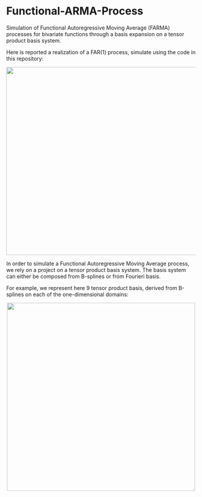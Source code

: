 # Functional-ARMA-Process
Simulation of Functional Autoregressive Moving Average (FARMA) processes for bivariate functions through a basis expansion on a tensor product basis system.

Here is reported a realization of a FAR(1) process, simulate using the code in this repository:

<img src="https://github.com/Niccolo-Ajroldi/Functional-ARMA-Process/blob/main/Pics/FAR.gif" width="900" height="500" />

In order to simulate a Functional Autoregressive Moving Average process, we rely on a project on a tensor product basis system.
The basis system can either be composed from B-splines or from Fourieri basis.

For example, we represent here 9 tensor product basis, derived from B-splines on each of the one-dimensional domains:

<p align="center">
  <img src="https://github.com/Niccolo-Ajroldi/Functional-ARMA-Process/blob/main/Pics/Basis_plot.png" width="500" height="500" />
</p>

